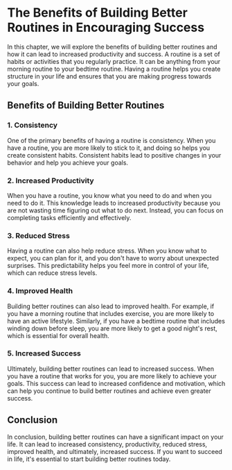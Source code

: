 The Benefits of Building Better Routines in Encouraging Success
====================================================================================================

In this chapter, we will explore the benefits of building better routines and how it can lead to increased productivity and success. A routine is a set of habits or activities that you regularly practice. It can be anything from your morning routine to your bedtime routine. Having a routine helps you create structure in your life and ensures that you are making progress towards your goals.

Benefits of Building Better Routines
------------------------------------

### 1. Consistency

One of the primary benefits of having a routine is consistency. When you have a routine, you are more likely to stick to it, and doing so helps you create consistent habits. Consistent habits lead to positive changes in your behavior and help you achieve your goals.

### 2. Increased Productivity

When you have a routine, you know what you need to do and when you need to do it. This knowledge leads to increased productivity because you are not wasting time figuring out what to do next. Instead, you can focus on completing tasks efficiently and effectively.

### 3. Reduced Stress

Having a routine can also help reduce stress. When you know what to expect, you can plan for it, and you don't have to worry about unexpected surprises. This predictability helps you feel more in control of your life, which can reduce stress levels.

### 4. Improved Health

Building better routines can also lead to improved health. For example, if you have a morning routine that includes exercise, you are more likely to have an active lifestyle. Similarly, if you have a bedtime routine that includes winding down before sleep, you are more likely to get a good night's rest, which is essential for overall health.

### 5. Increased Success

Ultimately, building better routines can lead to increased success. When you have a routine that works for you, you are more likely to achieve your goals. This success can lead to increased confidence and motivation, which can help you continue to build better routines and achieve even greater success.

Conclusion
----------

In conclusion, building better routines can have a significant impact on your life. It can lead to increased consistency, productivity, reduced stress, improved health, and ultimately, increased success. If you want to succeed in life, it's essential to start building better routines today.
